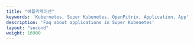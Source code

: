 ```yaml
---
title: "애플리케이션"
keywords: 'Kubernetes, Super Kubenetes, OpenPitrix, Application, App'
description: 'Faq about applications in Super Kubenetes'
layout: "second"
weight: 16900
---
```

